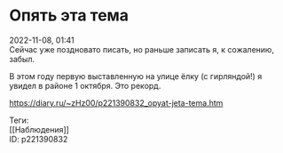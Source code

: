 Опять эта тема
===============

   
 2022-11-08, 01:41   
  Сейчас уже поздновато писать, но раньше записать я, к сожалению, забыл.   
   
 В этом году первую выставленную на улице ёлку (с гирляндой!) я увидел в районе 1 октября. Это рекорд.   
    
 <https://diary.ru/~zHz00/p221390832_opyat-jeta-tema.htm>   
   
 Теги:   
 [[Наблюдения]]   
 ID: p221390832